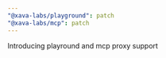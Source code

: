 ```yaml
---
"@xava-labs/playground": patch
"@xava-labs/mcp": patch
---
```


Introducing playround and mcp proxy support
